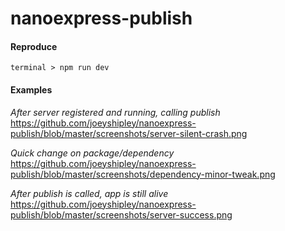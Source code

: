 # nanoexpress-publish

#### Reproduce

```
terminal > npm run dev
```

#### Examples

*After server registered and running, calling publish*
https://github.com/joeyshipley/nanoexpress-publish/blob/master/screenshots/server-silent-crash.png

*Quick change on package/dependency*
https://github.com/joeyshipley/nanoexpress-publish/blob/master/screenshots/dependency-minor-tweak.png

*After publish is called, app is still alive*
https://github.com/joeyshipley/nanoexpress-publish/blob/master/screenshots/server-success.png
